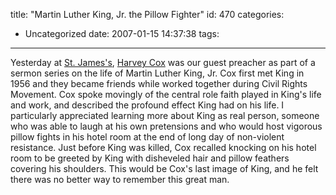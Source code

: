 title: "Martin Luther King, Jr. the Pillow Fighter"
id: 470
categories:
  - Uncategorized
date: 2007-01-15 14:37:38
tags:
---

Yesterday at [St. James&#039;s](http://www.stjames-cambridge.org/), [Harvey Cox](http://en.wikipedia.org/wiki/Harvey_Cox)  was our guest preacher as part of a sermon series on the life of Martin Luther King, Jr. Cox first met King in 1956 and they became friends while worked together during Civil Rights Movement. Cox spoke movingly of the central role faith played in King&#039;s life and work, and described the profound effect King had on his life. I particularly appreciated learning more about King as real person, someone who was able to laugh at his own pretensions and who would host vigorous pillow fights in his hotel room at the end of long day of non-violent resistance. Just before King was killed, Cox recalled knocking on his hotel room to be greeted by King with disheveled hair and pillow feathers covering his shoulders. This would be Cox&#039;s last image of King, and he felt there was no better way to remember this great man.  